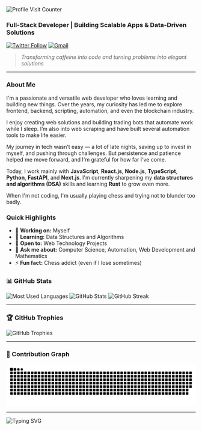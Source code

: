 
<img src="https://moe-counter.glitch.me/get/@sh-y-zu?theme=gelbooru" alt="Profile Visit Counter" width="200">

### Full-Stack Developer | Building Scalable Apps & Data-Driven Solutions

[![Twitter Follow](https://img.shields.io/twitter/follow/__nobledev_?color=1DA1F2&logo=twitter&style=for-the-badge)](https://twitter.com/_nobledev) [![Gmail](https://img.shields.io/badge/Gmail-D14836?style=for-the-badge&logo=gmail&logoColor=white)](mailto:basilgoodluck22@gmail.com)
> *Transforming caffeine into code and turning problems into elegant solutions*

---

### About Me

I'm a passionate and versatile web developer who loves learning and building new things. Over the years, my curiosity has led me to explore frontend, backend, scripting, automation, and even the blockchain industry.

I enjoy creating web solutions and building trading bots that automate work while I sleep. I’m also into web scraping and have built several automation tools to make life easier.

My journey in tech wasn’t easy — a lot of late nights, saving up to invest in myself, and pushing through challenges. But persistence and patience helped me move forward, and I'm grateful for how far I’ve come.

Today, I work mainly with **JavaScript**, **React.js**, **Node.js**, **TypeScript**, **Python**, **FastAPI**, and **Next.js**. I'm currently sharpening my **data structures and algorithms (DSA)** skills and learning **Rust** to grow even more.

When I'm not coding, I'm usually playing chess and trying not to blunder too badly.

### Quick Highlights
- 🔭 **Working on:** Myself
- 🌱 **Learning:** Data Structures and Algorithms  
- 👯 **Open to:** Web Technology Projects  
- 💬 **Ask me about:** Computer Science, Automation, Web Development and Mathematics
- ⚡ **Fun fact:** Chess addict (even if I lose sometimes)

### 📊 GitHub Stats

<img src="https://github-readme-stats.vercel.app/api/top-langs?username=basilgoodluck&show_icons=true&locale=en&layout=compact&theme=tokyonight" alt="Most Used Languages" />

<img src="https://github-readme-stats.vercel.app/api?username=basilgoodluck&show_icons=true&theme=radical" alt="GitHub Stats" />

<img src="https://github-readme-streak-stats.herokuapp.com/?user=basilgoodluck&theme=radical" alt="GitHub Streak" />

---

### 🏆 GitHub Trophies

<img src="https://github-profile-trophy.vercel.app/?username=basilgoodluck&theme=darkhub&no-frame=true&margin-w=15&margin-h=15&column=7" alt="GitHub Trophies" />

---

### 🐍 Contribution Graph

<picture>
  <source media="(prefers-color-scheme: dark)" srcset="https://raw.githubusercontent.com/platane/platane/output/github-contribution-grid-snake-dark.svg">
  <source media="(prefers-color-scheme: light)" srcset="https://raw.githubusercontent.com/platane/platane/output/github-contribution-grid-snake.svg">
  <img alt="GitHub Contribution Grid Snake Animation" src="https://raw.githubusercontent.com/platane/platane/output/github-contribution-grid-snake.svg">
</picture>

---

<img src="https://readme-typing-svg.herokuapp.com?font=Fira+Code&size=18&duration=3000&pause=1000&width=500&lines=Thanks+for+visiting+my+profile!;Let's+connect+and+build+something+amazing!;Discord+bots%3F+Web3%3F+I've+got+you+covered!" alt="Typing SVG" />
